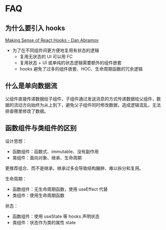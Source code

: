 # FAQ

## 为什么要引入 hooks

[Making Sense of React Hooks - Dan Abramov](https://medium.com/@dan_abramov/making-sense-of-react-hooks-fdbde8803889)

- 为了在不同组件间更方便地复用有状态的逻辑
  - 复用无状态的 UI 可以用 FC
  - 复用状态 + UI 或单纯的状态逻辑需要额外的组件嵌套
  - hooks 避免了过多的组件嵌套、HOC、生命周期函数的冗余逻辑

## 什么是单向数据流

父组件直接传递数据给子组件，子组件通过发送消息的方式传递数据给父组件，数据的流动方向始终为从上到下，避免父子组件同时修改数据，造成逻辑混乱，无法排查哪里修改了数据。

## 函数组件与类组件的区别

设计思想：

- 函数组件：函数式、immutable、没有副作用
- 类组件：面向对象、继承、生命周期

更推荐组合、而不是继承，继承过多会导致结构臃肿、难以拆分和复用。

生命周期：

- 函数组件：无生命周期函数，使用 useEffect 代替
- 类组件：使用生命周期函数

状态：

- 函数组件：使用 useState 等 hooks 声明状态
- 类组件：状态作为类的属性 state
